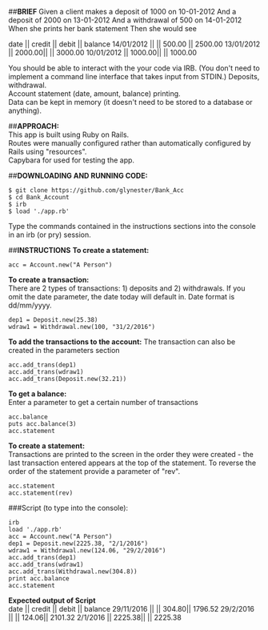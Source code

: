 ##**BRIEF**
Given a client makes a deposit of 1000 on 10-01-2012 And a deposit of 2000 on 13-01-2012 And a withdrawal of 500 on 14-01-2012 When she prints her bank statement Then she would see  

date       || credit || debit   || balance
14/01/2012 ||        || 500.00  || 2500.00
13/01/2012 || 2000.00||         || 3000.00
10/01/2012 || 1000.00||         || 1000.00

You should be able to interact with the your code via IRB. (You don't need to implement a command line interface that takes input from STDIN.)
Deposits, withdrawal.  
Account statement (date, amount, balance) printing.  
Data can be kept in memory (it doesn't need to be stored to a database or anything).  

##**APPROACH:**  
This app is built using Ruby on Rails.  
Routes were manually configured rather than automatically configured by Rails using "resources".  
Capybara for used for testing the app.  

##**DOWNLOADING AND RUNNING CODE:**  

```
$ git clone https://github.com/glynester/Bank_Acc
$ cd Bank_Account  
$ irb
$ load './app.rb'
```
Type the commands contained in the instructions sections into the console in an irb (or pry) session.


##**INSTRUCTIONS**
<strong>To create a statement:</strong>  
```
acc = Account.new("A Person")
```

<strong>To create a transaction:</strong>  
There are 2 types of transactions: 1) deposits and 2) withdrawals.
If you omit the date parameter, the date today will default in.
Date format is dd/mm/yyyy.
```
dep1 = Deposit.new(25.38)  
wdraw1 = Withdrawal.new(100, "31/2/2016")
```  

<strong>To add the transactions to the account:</strong>
The transaction can also be created in the parameters section   
```
acc.add_trans(dep1)  
acc.add_trans(wdraw1)
acc.add_trans(Deposit.new(32.21))
```  

<strong>To get a balance:</strong>  
Enter a parameter to get a certain number of transactions
```
acc.balance  
puts acc.balance(3)  
acc.statement  
```

<strong>To create a statement:</strong>  
Transactions are printed to the screen in the order they were created - the last transaction entered appears at the top of the statement.
To reverse the order of the statement provide a parameter of "rev".  
```
acc.statement
acc.statement(rev)
```  

###Script (to type into the console):  
```
irb
load './app.rb'
acc = Account.new("A Person")  
dep1 = Deposit.new(2225.38, "2/1/2016")  
wdraw1 = Withdrawal.new(124.06, "29/2/2016")
acc.add_trans(dep1)
acc.add_trans(wdraw1)
acc.add_trans(Withdrawal.new(304.8))  
print acc.balance  
acc.statement  
```
<strong>Expected output of Script</strong>  
date           || credit   || debit    || balance
29/11/2016     ||          ||    304.80||   1796.52
29/2/2016      ||          ||    124.06||   2101.32
2/1/2016       ||   2225.38||          ||   2225.38












#

